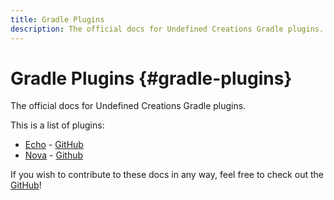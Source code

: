 ```yaml
---
title: Gradle Plugins
description: The official docs for Undefined Creations Gradle plugins.
---
```


# Gradle Plugins {#gradle-plugins}

The official docs for Undefined Creations Gradle plugins.

This is a list of plugins:
- [Echo](/gradle-plugins/echo) - [GitHub](https://github.com/UndefinedCreations/Echo)
- [Nova](/gradle-plugins/nova/what-is-nova) - [Github](https://github.com/UndefinedCreations/Nova)

If you wish to contribute to these docs in any way, feel free to check out the [GitHub](https://github.com/UndefinedCreation/undefined-docs)!